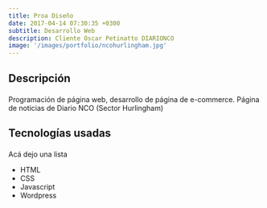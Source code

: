 ```yaml
---
title: Proa Diseño
date: 2017-04-14 07:30:35 +0300
subtitle: Desarrollo Web
description: Cliente Oscar Petinatto DIARIONCO
image: '/images/portfolio/ncohurlingham.jpg'
---
```


<div class="block-header inner-sm" style="margin-top: 1.5em; margin-bottom: 1.5em">
  <h2 class="block-title line-top">Descripción</h2>
</div>

Programación de página web, desarrollo de página de e-commerce. Página de noticias de Diario NCO (Sector Hurlingham)

<div class="block-header inner-sm" style="margin-bottom: 1.5em">
  <h2 class="block-title line-top">Tecnologías usadas</h2>
</div>

 Acá dejo una lista

- HTML
- CSS
- Javascript
- Wordpress

